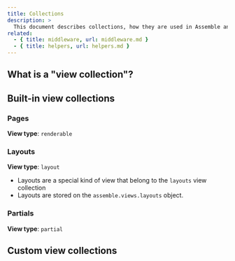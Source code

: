 ```yaml
---
title: Collections
description: >
  This document describes collections, how they are used in Assemble and how to create them.
related: 
  - { title: middleware, url: middleware.md }
  - { title: helpers, url: helpers.md }
---
```


## What is a "view collection"?

## Built-in view collections

### Pages

**View type**: `renderable`

### Layouts

**View type**: `layout`

- Layouts are a special kind of view that belong to the `layouts` view collection
- Layouts are stored on the `assemble.views.layouts` object.

### Partials

**View type**: `partial`

## Custom view collections
